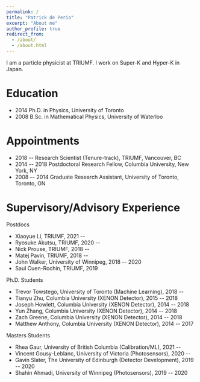 ```yaml
---
permalink: /
title: "Patrick de Perio"
excerpt: "About me"
author_profile: true
redirect_from: 
  - /about/
  - /about.html
---
```


I am a particle physicist at TRIUMF. I work on Super-K and Hyper-K in Japan.

Education
======
* 2014 Ph.D. in Physics, University of Toronto 
* 2008 B.Sc. in Mathematical Physics, University of Waterloo

Appointments
======
* 2018 --  Research Scientist (Tenure-track), TRIUMF, Vancouver, BC
* 2014 -- 2018 Postdoctoral Research Fellow, Columbia University, New York, NY
* 2008 –- 2014 Graduate Research Assistant, University of Toronto, Toronto, ON

Supervisory/Advisory Experience
======
Postdocs

* Xiaoyue Li, TRIUMF, 2021 -- 
* Ryosuke Akutsu, TRIUMF, 2020 -- 
* Nick Prouse, TRIUMF, 2018 -- 
* Matej Pavin, TRIUMF, 2018 -- 
* John Walker, University of Winnipeg, 2018  -- 2020 
* Saul Cuen-Rochin, TRIUMF, 2019


Ph.D. Students

* Trevor Towstego, University of Toronto (Machine Learning), 2018 -- 
* Tianyu Zhu, Columbia University (XENON Detector), 2015 -- 2018
* Joseph Howlett, Columbia University (XENON Detector), 2014 -- 2018
* Yun Zhang, Columbia University (XENON Detector), 2014 -- 2018
* Zach Greene, Columbia University (XENON Detector), 2014 -- 2018
* Matthew Anthony, Columbia University (XENON Detector), 2014 -- 2017

Masters Students

* Rhea Gaur, University of British Columbia (Calibration/ML), 2021 -- 
* Vincent Gousy-Leblanc, University of Victoria (Photosensors), 2020 -- 
* Gavin Slater, The University of Edinburgh (Detector Development), 2019 -- 2020
* Shahin Ahmadi, University of Winnipeg (Photosensors), 2019 -- 2020

<!--- 
sUndergraduates

* Soumyasnigdha Kudu, Mitacs, India (Machine Learning), 2021
* Zakaria Patel, McMaster University (Machine Learning), 2021
* Skylar Wingfelder, McMaster University (Photosensors) , 2021 --
* Michael Sekatchev, University of British Columbia (Photogrammetry), 2019 -- 
* Hichem Lahiouel, University of Waterloo (Machine Learning) , 2021
* Joshua Tindall, University of British Columbia (Machine Learning), 2020 -- 2021
* Andrey Goryelov, British Columbia Institute of Technology  (Machine Learning) , 2021
* Noah MacRitchie, British Columbia Institute of Technology  (Machine Learning) , 2021
* Young Kwon, British Columbia Institute of Technology  (Machine Learning) , 2021
* Aleksandra Sorokina, British Columbia Institute of Technology  (Machine Learning) , 2021
* Leo Zhao, University of British Columbia (Machine Learning), 2020 -- 2021
* Ben Huckell, University of British Columbia (Machine Learning), 2020 -- 2021 
* Jason Zhou, University of British Columbia (Machine Learning), 2020 -- 2021 
* Lauryn Cheung, University of British Columbia (Machine Learning), 2020 -- 2021 
* Shabnam Hashimi, British Columbia Institute of Technology (Data Processing) , 2020
* Abdullah Abdullah, British Columbia Institute of Technology (Data Processing) , 2020
* Harsimran Kaur, British Columbia Institute of Technology (Data Processing) , 2020
* Sheikh Billah, British Columbia Institute of Technology (Data Processing) , 2020
* Pavandeep Josan, British Columbia Institute of Technology (Data Processing) , 2020
* William Seo, British Columbia Institute of Technology (Data Processing) , 2020
* Calum Mcdonald, University of Waterloo (Machine Learning) , 2020
* Ashley Ferreira, University of Waterloo (Photosensors), 2020
* Tia Tuinstra, University of Waterloo (Machine Learning) , 2020
* Brendan Posehn, University of British Columbia (Machine Learning), 2019 -- 2020
* Daniel Backhouse, University of British Columbia (Machine Learning), 2019 -- 2020
* Jonah Gourlay, University of British Columbia (Machine Learning), 2019 -- 2020
* Alex Ezzat, University of British Columbia (Photosensors), 2019 -- 2020
* Alex Proskurin, University of British Columbia (Photosensors), 2019 -- 2020
* Chuan Du, University of British Columbia (Photosensors), 2019 -- 2020
* Noah Tajwar, University of British Columbia (Photosensors), 2019 -- 2020
* Maryam Baksh, University of British Columbia (Photogrammetry), 2019 -- 2020
* Forbes Choy, University of British Columbia (Photogrammetry), 2019 -- 2020
* Chris Jing, University of British Columbia (Photogrammetry), 2019 -- 2020
* Dylan Lu, University of British Columbia (Machine Learning), 2019 -- 2020
* Dylan Green, University of British Columbia (Machine Learning), 2019 -- 2020
* Jason Peng, University of British Columbia (Machine Learning), 2019 -- 2020
* Vincent Gousy-Leblanc, University of Montreal (Photosensors), 2019
* Julian Ding, University of British Columbia (Machine Learning), 2019
* Abhishek Kajal, University of Manitoba (Machine Learning) , 2019 -- 2020
* Sarvan Singh Gill, University of British Columbia (Detector Simulations) , 2019
* Mia Kramer, University of British Columbia (Photosensors) , 2018 -- 2019
* Alexander Shaw, Whitman College (Machine Learning)  , 2017
* Olenka Jain, Harvard University (Detector Simulations) , 2017
* Cameo Lance, Columbia University (Cryogenics) , 2015
-->
